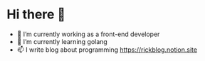 # Hi there 👋

- 🔭 I’m currently working as a front-end developer
- 🌱 I’m currently learning golang
- 📫 I write blog about programming https://rickblog.notion.site
